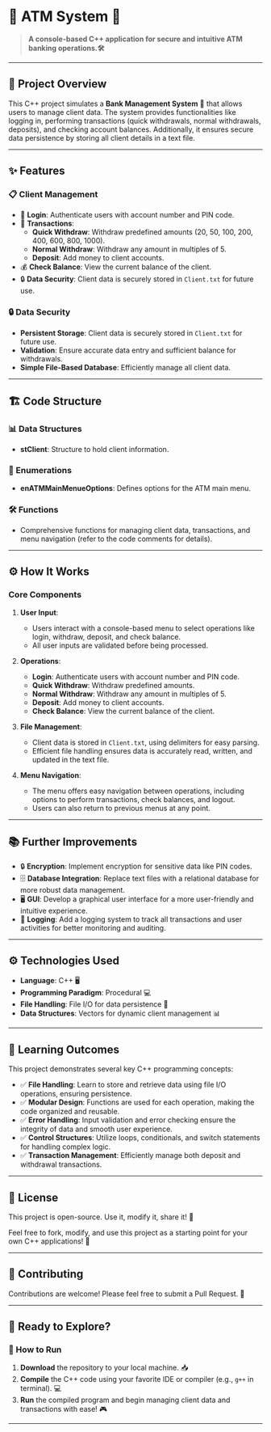 # 🏦 ATM System 💼

> **A console-based C++ application for secure and intuitive ATM banking operations.🛠️**

---

## 🌟 Project Overview

This C++ project simulates a **Bank Management System** 🏦 that allows users to manage client data. The system provides functionalities like logging in, performing transactions (quick withdrawals, normal withdrawals, deposits), and checking account balances. Additionally, it ensures secure data persistence by storing all client details in a text file.

---

## ✨ Features

### 📋 Client Management
- 🔑 **Login**: Authenticate users with account number and PIN code.
- 💸 **Transactions**:
  - **Quick Withdraw**: Withdraw predefined amounts (20, 50, 100, 200, 400, 600, 800, 1000).
  - **Normal Withdraw**: Withdraw any amount in multiples of 5.
  - **Deposit**: Add money to client accounts.
- 💰 **Check Balance**: View the current balance of the client.
- 🔒 **Data Security**: Client data is securely stored in `Client.txt` for future use.

### 🔒 Data Security
- **Persistent Storage**: Client data is securely stored in `Client.txt` for future use.
- **Validation**: Ensure accurate data entry and sufficient balance for withdrawals.
- **Simple File-Based Database**: Efficiently manage all client data.

---

## 🏗️ Code Structure

### 📊 Data Structures
- **stClient**: Structure to hold client information.

### 🔢 Enumerations
- **enATMMainMenueOptions**: Defines options for the ATM main menu.

### 🛠️ Functions
- Comprehensive functions for managing client data, transactions, and menu navigation (refer to the code comments for details).

---

## ⚙️ How It Works

### Core Components
1. **User Input**:
   - Users interact with a console-based menu to select operations like login, withdraw, deposit, and check balance.
   - All user inputs are validated before being processed.

2. **Operations**:
   - **Login**: Authenticate users with account number and PIN code.
   - **Quick Withdraw**: Withdraw predefined amounts.
   - **Normal Withdraw**: Withdraw any amount in multiples of 5.
   - **Deposit**: Add money to client accounts.
   - **Check Balance**: View the current balance of the client.

3. **File Management**:
   - Client data is stored in `Client.txt`, using delimiters for easy parsing.
   - Efficient file handling ensures data is accurately read, written, and updated in the text file.

4. **Menu Navigation**:
   - The menu offers easy navigation between operations, including options to perform transactions, check balances, and logout.
   - Users can also return to previous menus at any point.

---

## 📚 Further Improvements

- 🔒 **Encryption**: Implement encryption for sensitive data like PIN codes.
- 🗄️ **Database Integration**: Replace text files with a relational database for more robust data management.
- 🖥️ **GUI**: Develop a graphical user interface for a more user-friendly and intuitive experience.
- 📜 **Logging**: Add a logging system to track all transactions and user activities for better monitoring and auditing.

---

## ⚙️ Technologies Used

- **Language**: C++ 🖥️
- **Programming Paradigm**: Procedural 💻
- **File Handling**: File I/O for data persistence 📂
- **Data Structures**: Vectors for dynamic client management 📊

---

## 🎯 Learning Outcomes

This project demonstrates several key C++ programming concepts:
- ✅ **File Handling**: Learn to store and retrieve data using file I/O operations, ensuring persistence.
- ✅ **Modular Design**: Functions are used for each operation, making the code organized and reusable.
- ✅ **Error Handling**: Input validation and error checking ensure the integrity of data and smooth user experience.
- ✅ **Control Structures**: Utilize loops, conditionals, and switch statements for handling complex logic.
- ✅ **Transaction Management**: Efficiently manage both deposit and withdrawal transactions.

---

## 📜 License

This project is open-source. Use it, modify it, share it! 🎉

Feel free to fork, modify, and use this project as a starting point for your own C++ applications! 🚀

---

## 🤝 Contributing

Contributions are welcome! Please feel free to submit a Pull Request. 🙌

---

## 🏁 Ready to Explore?

### 🚀 How to Run
1. **Download** the repository to your local machine. 📥
2. **Compile** the C++ code using your favorite IDE or compiler (e.g., `g++` in terminal). 💻
3. **Run** the compiled program and begin managing client data and transactions with ease! 🎮

---
